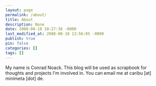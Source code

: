 ```yaml
---
layout: page
permalink: /about/
title: About
description: None
date: 2008-08-10 10:27:38 -0000
last_modified_at: 2008-08-10 13:56:05 -0000
publish: true
pin: false
categories: []
tags: []
---
```

My name is Conrad Noack. This blog will be used as scrapbook for thoughts and projects I'm involved in. You can email me at caribu [at] minimeta [dot] de.
